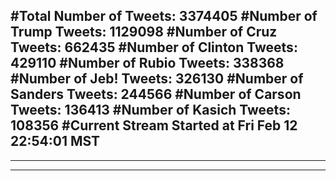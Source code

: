 #Total Number of Tweets: 3374405 
#Number of Trump Tweets: 1129098
#Number of Cruz Tweets: 662435
#Number of Clinton Tweets: 429110
#Number of Rubio Tweets: 338368
#Number of Jeb! Tweets: 326130
#Number of Sanders Tweets: 244566
#Number of Carson Tweets: 136413
#Number of Kasich Tweets: 108356
#Current Stream Started at Fri Feb 12 22:54:01 MST
---
---
---
